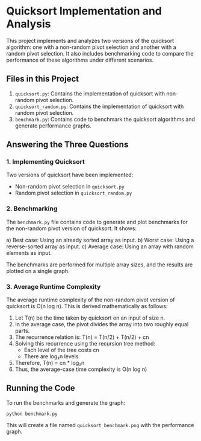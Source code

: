 # Quicksort Implementation and Analysis

This project implements and analyzes two versions of the quicksort algorithm: one with a non-random pivot selection and another with a random pivot selection. It also includes benchmarking code to compare the performance of these algorithms under different scenarios.

## Files in this Project

1. `quicksort.py`: Contains the implementation of quicksort with non-random pivot selection.
2. `quicksort_random.py`: Contains the implementation of quicksort with random pivot selection.
3. `benchmark.py`: Contains code to benchmark the quicksort algorithms and generate performance graphs.

## Answering the Three Questions

### 1. Implementing Quicksort

Two versions of quicksort have been implemented:
- Non-random pivot selection in `quicksort.py`
- Random pivot selection in `quicksort_random.py`

### 2. Benchmarking

The `benchmark.py` file contains code to generate and plot benchmarks for the non-random pivot version of quicksort. It shows:

a) Best case: Using an already sorted array as input.
b) Worst case: Using a reverse-sorted array as input.
c) Average case: Using an array with random elements as input.

The benchmarks are performed for multiple array sizes, and the results are plotted on a single graph.

### 3. Average Runtime Complexity

The average runtime complexity of the non-random pivot version of quicksort is O(n log n). This is derived mathematically as follows:

1. Let T(n) be the time taken by quicksort on an input of size n.
2. In the average case, the pivot divides the array into two roughly equal parts.
3. The recurrence relation is: T(n) = T(n/2) + T(n/2) + cn
4. Solving this recurrence using the recursion tree method:
   - Each level of the tree costs cn
   - There are log₂n levels
5. Therefore, T(n) = cn * log₂n
6. Thus, the average-case time complexity is O(n log n)

## Running the Code

To run the benchmarks and generate the graph:

```
python benchmark.py
```

This will create a file named `quicksort_benchmark.png` with the performance graph.